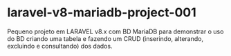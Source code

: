 # laravel-v8-mariadb-project-001
 Pequeno projeto em LARAVEL v8.x com BD MariaDB para demonstrar o uso do BD criando uma tabela e fazendo um CRUD (inserindo, alterando, excluindo e consultando) dos dados.
